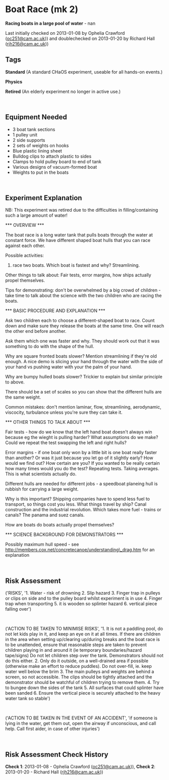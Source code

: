 # Boat Race (mk 2)

**Racing boats in a large pool of water** - nan

Last initially checked on 2013-01-08 by Ophelia Crawford (oc251@cam.ac.uk)) and doublechecked on 2013-01-20 by Richard Hall (rjh216@cam.ac.uk))

## Tags
<!--- Start Tags (DO NOT REMOVE THIS COMMENT) --->

**Standard** (A standard CHaOS experiment, useable for all hands-on events.)

**Physics**

**Retired** (An elderly experiment no longer in active use.)
<!--- End Tags (DO NOT REMOVE THIS COMMENT) --->

<br/>

## Equipment Needed 
- 3 boat tank sections
- 1 pulley unit
- 2 side supports
- 2 sets of weights on hooks
- Blue plastic lining sheet
- Bulldog clips to attach plastic to sides
- Clamps to hold pulley board to end of tank
- Various designs of vacuum-formed boat
- Weights to put in the boats

<br/>

## Experiment Explanation 

NB: This experiment was retired due to the difficulties in filling/containing such a large amount of water!


*** OVERVIEW ***

The boat race is a long water tank that pulls boats through the water at constant force. We have different shaped boat hulls that you can race against each other.

Possible activities:
1. race two boats. Which boat is fastest and why? Streamlining.

Other things to talk about: Fair tests, error margins, how ships actually propel themselves.

Tips for demonstrating: don't be overwhelmed by a big crowd of children - take time to talk about the science with the two children who are racing the boats. 

*** BASIC PROCEDURE AND EXPLANATION ***

Ask two children each to choose a different-shaped boat to race. Count down and make sure they release the boats at the same time. One will reach the other end before another.

Ask them which one was faster and why. They should work out that it was something to do with the shape of the hull.

Why are square fronted boats slower? Mention streamlining if they're old enough. A nice demo is slicing your hand through the water with the side of your hand vs pushing water with your the palm of your hand.

Why are bumpy hulled boats slower? Trickier to explain but similar principle to above.

There should be a set of scales so you can show that the different hulls are the same weight.

Common mistakes: don't mention laminar, flow, streamlining, aerodynamic, viscocity, turbulance unless you're sure they can take it. 

*** OTHER THINGS TO TALK ABOUT ***

Fair tests - how do we know that the left hand boat doesn't always win because eg the wieght is pulling harder? What assumptions do we make? Could we repeat the test swapping the left and right hulls?

Error margins - if one boat only won by a little bit is one boat really faster than another? Or was it just because you let go of it slightly early? How would we find out? How certain are you? If you wanted to be really certain how many times would you do the test? Repeating tests. Taking averages. This is what scientists actually do.

Different hulls are needed for different jobs - a speedboat planeing hull is rubbish for carrying a large weight.

Why is this important? Shipping companies have to spend less fuel to transport, so things cost you less. What things travel by ship? Canal construction and the industrial revolution. Which takes more fuel - trains or canals? The panama and suez canals.

How are boats do boats actually propel themselves? 

*** SCIENCE BACKGROUND FOR DEMONSTRATORS ***

Possibly maximum hull speed - see http://members.cox.net/concretecanoe/understanding\_drag.htm for an explanation


<br/>

## Risk Assessment

('RISKS', '1. Water - risk of drowning  2. Slip hazard  3. Finger trap in pulleys or clips on side and to the pulley board whilst experiment is in use  4. Finger trap when transporting  5. it is wooden so splinter hazard  6. vertical piece falling over')

<br/>

('ACTION TO BE TAKEN TO MINIMISE RISKS', '1. It is not a paddling pool, do not let kids play in it, and keep an eye on it at all times. If there are children in the area when setting up/clearing up/during breaks and the boat race is to be unattended, ensure that reasonable steps are taken to prevent children playing in and around it (ie temporary boundaries/hazard tape/signs) Do not let children step over the tank.  Demonstrators should not do this either.  2. Only do it outside, on a well-drained area if possible (otherwise make an effort to reduce puddles). Do not over-fill, ie. keep water well below the brim  3. The main pulleys and weights are behind a screen, so not accessible. The clips should be tightly attached and the demonstrator should be watchful of children trying to remove them.  4. Try to bungee down the sides of the tank  5. All surfaces that could splinter have been sanded  6. Ensure the vertical piece is securely attached to the heavy water tank so stable')

<br/>

('ACTION TO BE TAKEN IN THE EVENT OF AN ACCIDENT', 'if someone is lying in the water, get them out, open the airway if unconscious, and call help.  Call first aider, in case of other injuries')

<br/>

## Risk Assessment Check History 

**Check 1**: 2013-01-08 - Ophelia Crawford (oc251@cam.ac.uk)), **Check 2**: 2013-01-20 - Richard Hall (rjh216@cam.ac.uk))